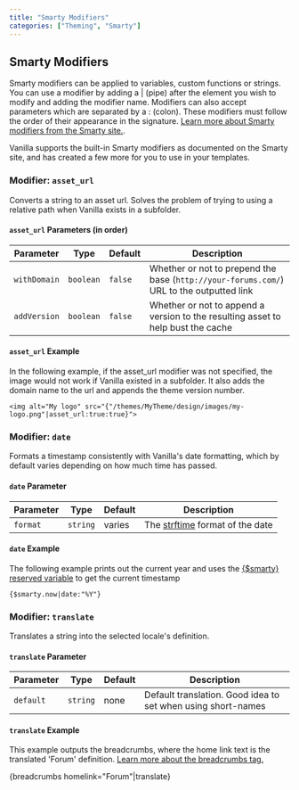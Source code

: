 ```yaml
---
title: "Smarty Modifiers"
categories: ["Theming", "Smarty"]
---
```


## Smarty Modifiers

Smarty modifiers can be applied to variables, custom functions or strings. You can use a modifier by adding a | (pipe) after the element you wish to modify and adding the modifier name. Modifiers can also accept parameters which are separated by a : (colon). These modifiers must follow the order of their appearance in the signature. [Learn more about Smarty modifiers from the Smarty site.](http://www.smarty.net/docsv2/en/language.modifiers.tpl).

Vanilla supports the built-in Smarty modifiers as documented on the Smarty site, and has created a few more for you to use in your templates.

### Modifier: `asset_url`

Converts a string to an asset url. Solves the problem of trying to using a relative path when Vanilla exists in a subfolder.

#### `asset_url` Parameters (in order)

Parameter       | Type      | Default   | Description
---             | ---       | ---       | ---
`withDomain`    | `boolean` | `false`   | Whether or not to prepend the base (`http://your-forums.com/`) URL to the outputted link
`addVersion`    | `boolean`  | `false`  | Whether or not to append a version to the resulting asset to help bust the cache

#### `asset_url` Example

In the following example, if the asset_url modifier was not specified, the image would not work if Vanilla existed in a subfolder. It also adds the domain name to the url and appends the theme version number.

```
<img alt="My logo" src="{"/themes/MyTheme/design/images/my-logo.png"|asset_url:true:true}">
```

### Modifier: `date`

Formats a timestamp consistently with Vanilla's date formatting, which by default varies depending on how much time has passed.

#### `date` Parameter

Parameter   | Type      | Default   | Description
---         | ---       | ---       | ---
`format`    | `string`  | varies    | The  [strftime](http://php.net/manual/en/function.strftime.php) format of the date

#### `date` Example

The following example prints out the current year and uses the [{$smarty} reserved variable](http://www.smarty.net/docsv2/en/language.variables.smarty.tpl) to get the current timestamp

```
{$smarty.now|date:"%Y"}
```

### Modifier: `translate`

Translates a string into the selected locale's definition.

#### `translate` Parameter

Parameter   | Type      | Default   | Description
---         | ---       | ---       | ---
`default`   | `string`  | none      | Default translation. Good idea to set when using short-names

#### `translate` Example

This example outputs the breadcrumbs, where the home link text is the translated 'Forum' definition. [Learn more about the breadcrumbs tag.](/functions/breadcrumbs.html.md)

{breadcrumbs homelink="Forum"|translate}
